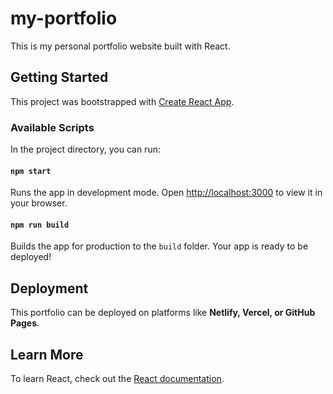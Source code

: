 # my-portfolio

This is my personal portfolio website built with React.

## Getting Started

This project was bootstrapped with [Create React App](https://github.com/facebook/create-react-app).

### Available Scripts

In the project directory, you can run:

#### `npm start`

Runs the app in development mode.
Open [http://localhost:3000](http://localhost:3000) to view it in your browser.

#### `npm run build`

Builds the app for production to the `build` folder.
Your app is ready to be deployed!

## Deployment

This portfolio can be deployed on platforms like **Netlify, Vercel, or GitHub Pages**.

## Learn More

To learn React, check out the [React documentation](https://reactjs.org/).


